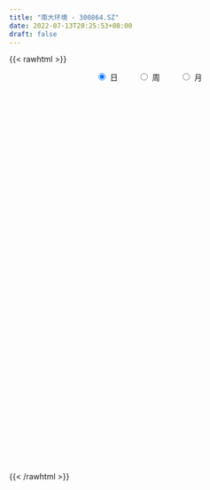 ```yaml
---
title: "南大环境 - 300864.SZ"
date: 2022-07-13T20:25:53+08:00
draft: false
---
```

{{< rawhtml >}}
    <div style="text-align: center">
        <label style="padding: 1rem;"><input style="margin-right: .5rem" type="radio" name="period" value="D" checked onclick="period_change(this)">日</label>
        <label style="padding: 1rem;"><input style="margin-right: .5rem" type="radio" name="period" value="W" onclick="period_change(this)">周</label>
        <label style="padding: 1rem;"><input style="margin-right: .5rem" type="radio" name="period" value="M" onclick="period_change(this)">月</label>
    </div>
    <div id="chart" style="height: 700px;"></div> 
    <script type="text/javascript">
        const D_v = [70012.76,60885.13,65699.13,48464.71,34937.83,21891.7,19792.1,17440.57,17600.78,10047.95,11564.39,8014.12,18496.47,11939.05,15550.76,12330.29,15883.99,23202.94,29921.42,14013.93,10442.41,8520.45,21342.09,23412.08,12876.76,12853.93,9578.91,9255.4,11813.41,13453.01,10385.53,18980.55,13455.74,16415.71,12016.15,18907.48,19314.68,17545.96,12168.41,7793.29,11437.35,14364.79,13329.78,16607.53,6299.27,5384.3,6242.62,6480.51,6801.28,9604.91,10814.79,6770.13,6055.23,9345.0,12316.46,8484.56,5675.59,4796.97,5374.41,3915.75,4428.5,6725.09,3317.86,5276.35,4056.3,3093.0,3064.35,4020.65,3030.74,4710.31,4392.22,3213.7,3468.07,4969.37,3736.85,2855.0,4871.0,4412.76,3142.87,2951.46,4825.74,6056.0,4038.0,7672.92,4467.87,2750.83,3005.0,4081.83,5691.87,4667.0,5730.38,7061.0,3765.19,4432.74,3864.76,5169.57,4417.37,10920.28,7062.36,5714.69,3937.57,4644.36,4229.97,4270.52,3430.0,3514.23,2981.11,5304.0,4183.29,3421.54,4273.03,3752.53,2740.0,2720.97,2578.53,2369.06,3197.56,3294.85,4394.72,3255.7,3142.87,7183.85,7922.49,8591.23,31649.77,41327.9,30109.42,22654.13,22580.85,17314.13,14742.49,20943.67,25786.62,19648.95,27047.03,18686.19,17717.71,15665.09,30807.44,35871.45,24077.3,18764.49,13164.92,17924.72,16556.16,12301.78,10251.29,7920.66,9511.05,11959.36,11318.14,5719.09,8764.08,6903.81,7083.69,7569.76,3994.03,6813.95,9897.5,9299.81,6847.46,16070.77,9533.87,13031.37,9500.35,12755.26,6746.12,5492.85,5014.52,3442.32,4917.27,4622.93,3954.38,10388.53,5753.0,4528.83,6312.58,9642.18,6111.56,15807.41,10340.26,9381.32,14835.51,20094.21,12738.98,11696.93,32669.42,33975.46,20803.35,17591.56,17054.15,11962.23,11332.4,31919.15,22022.44,16862.13,13404.35,13965.88,10730.49,24132.39,42356.27,42930.22,26315.46,15305.52,20638.97,16811.16,27419.5,22498.59,15194.85,14713.72,12368.76,15444.07,17725.89,13035.32,31484.8,23846.65,13850.79,14241.18,10957.21,8483.41,10026.79,17994.94,22847.73,15205.74,8886.2,9386.04,8522.08,10451.17,9918.84,8118.87,7179.65,8533.2,9397.6,9580.1,34907.5,27290.72,18727.03,14601.24,19700.31,20097.25,12606.98,11749.11,7161.2,7304.68,11829.74,7040.87,9855.6,7633.93,6273.06,70958.21,77154.93,43648.46,35814.66,20628.42,15878.36,24467.52,29269.21,21542.92,31278.8,24486.21,12433.18,16390.8,10143.69,29078.9,40114.44,21603.26,30930.63,22054.24,17316.42,14161.75,13332.97,17242.02,10001.21,7580.03,7156.04,13942.61,6398.9,6784.0,4870.4,9007.79,14559.77,6851.19,6859.75,10883.24,5547.82,4930.37,4717.04,5267.74,3642.23,11282.53,6923.71,13755.41,8502.68,7414.9,9264.81,7204.23,10011.21,13569.36,16930.27,10102.36,6121.7,6314.31,7682.0,9632.75,8517.4,12565.7,12688.13,9975.2,16682.84,12630.43,12208.08,11947.49,7567.85,5085.61,5793.76,4989.94,6210.0,6502.66,6691.94,11569.2,8192.86,7448.99,3955.71,6188.98,7337.09,6585.19,3787.49,2929.81,2747.21,3518.79,4570.2,5181.41,6184.74,7374.92,4949.79,4152.9,3902.5,4817.75,3682.5,4018.11,3358.6,5658.5,6032.14,7007.23,5197.1,3698.39,5578.9,3318.46,5706.26,4275.79,3802.6,3125.8,3962.9,4169.69,4302.41,2490.1,2631.9,4207.91,18419.53,9769.62,6356.89,6917.86,5029.53,7848.08,4180.98,3758.54,2654.3,2340.82,2662.67,11600.97,6457.1,6717.1,10282.79,4828.06,4667.84,3587.2,6806.0,4889.27,5912.85,4115.3,4046.3,3134.2,2523.85,3077.5,2867.1,2795.8,2982.8,2783.85,2885.75,2610.66,2554.08,4157.9,4081.71,3695.26,3301.26,2500.8,2539.89,2925.2,3017.87,2200.16,6504.36,5737.71,4558.92,5569.72,5024.79,4317.1,19723.11,16529.54,9764.08,19166.08,13364.36,8889.72,14127.31,17368.78,10380.01,6507.9,7887.4,6433.36,4532.8,5640.1,3937.2,7183.0,3437.0,3857.9,4002.0,3509.3,4982.07,9587.16,6997.97,8466.96,10473.32,6687.5,7027.63,6839.8,10342.5,13841.02,12091.3,10847.8,8363.31,13706.25,11654.19,7616.21,5885.91,6754.85,8592.19,11678.63,11750.69,6751.28,52839.45,46317.92,27998.61,16066.1,13490.05,21280.42,21107.73,20352.51,14015.9]
const D_histogram = [0.0,0.5418119658,1.1638400078,-0.4384762557,-2.4641838211,-3.358807968,-4.1281145004,-4.398994802,-4.7486979977,-4.6470380581,-4.4607884395,-4.0851844986,-4.2368996858,-4.3868972919,-3.6659907907,-2.8115600257,-1.9277758135,-0.6718595512,0.1148193304,0.6169427402,0.9704199143,1.1238330206,2.0761750087,2.3865236105,2.4042392261,1.9494174751,1.7175101561,1.3597859184,1.6504222936,2.0195637621,2.1491133971,2.3924943502,2.3552447761,2.3652387358,2.0447412356,2.1897515413,2.2820887029,1.9312327977,1.55207002,1.2200053252,1.204588962,1.3199720941,0.9498761997,0.1918956261,-0.3302026207,-0.5352955066,-0.7684022816,-0.7032388832,-0.6348190097,-0.3163326005,0.0159189198,-0.0027179891,-0.1579770088,0.0646508181,0.4229681994,0.3839074827,0.2769163091,0.2695331243,0.1699162688,0.1219849107,0.0206152577,-0.2098134137,-0.2986160047,-0.4803000823,-0.4868579491,-0.367518615,-0.2697759894,-0.1702952423,-0.138369546,-0.2662924206,-0.3537135024,-0.4684339771,-0.5319187324,-0.7048920555,-0.7111783759,-0.6269924698,-0.7564804577,-0.7005909338,-0.7136382814,-0.6444153439,-0.7300035376,-0.893710316,-1.0708726947,-0.7935500196,-0.6755013769,-0.5630139338,-0.3986370938,-0.1130806439,0.2630733561,0.4293577512,0.4110084366,0.0650847757,-0.061652072,-0.3167240237,-0.3337305046,-0.1188215802,0.097711624,0.5251364559,0.7248217777,0.8819636252,0.9154002154,0.8412963213,0.7030316523,0.5097763113,0.4684358689,0.551491988,0.4822683846,0.3271483727,0.4210519495,0.3569171279,0.1318196265,0.0592023209,-0.0666957834,-0.2364682295,-0.2347630903,-0.1634240348,0.0362613518,0.3058412473,0.5188850998,0.6228775437,0.7033398653,0.5660363594,0.6931803558,0.9605991576,2.2104096173,3.3716996342,3.6961019206,3.1444210607,2.9415980322,2.3027618646,1.9249555699,1.8589163505,1.610987516,1.5647036537,2.02784929,1.8145571216,1.2187937657,0.6855356789,1.1655387873,1.1168609118,0.9046627165,0.2818612342,-0.0704293217,-0.6953042267,-1.4241409982,-1.8116492833,-2.1911583123,-2.4163205346,-2.3481028743,-2.0291306514,-2.0277646409,-1.9350148402,-2.0292227335,-2.0415100835,-1.9052566503,-1.930780669,-1.8030761204,-1.5423488312,-1.205845189,-0.8463107582,-0.6188094084,-0.0359412641,0.1961025895,0.7163976312,0.8204781844,0.3704543154,-0.0984382064,-0.3092929239,-0.6242630883,-0.7325624176,-0.639521743,-0.6157959693,-0.6174867073,-0.2309225554,-0.0113098753,0.2076841462,0.408593432,0.7794336368,0.8692533159,1.2848718543,1.4613350378,1.5148860598,-1.7331866309,-3.8061656748,-4.82935455,-5.2294665133,-4.9068475537,-4.3737269068,-3.8421563088,-3.2196232742,-2.7025807613,-2.1322032981,-1.5930038793,-0.886744734,-0.2945728612,0.0285178033,0.2757180168,0.4630408583,0.7002377888,1.0580492086,1.4670999966,1.8949668713,2.0009158405,2.0002775362,2.0233951369,1.9324107977,1.9483260495,1.7215587047,1.4476491971,1.2701229938,1.1549520916,1.0280243493,1.0167391889,0.9619771725,1.1346371819,1.0986937491,0.9875413329,0.809851011,0.7274748824,0.6175171679,0.5692952351,0.4059215054,0.0618638559,-0.2397017501,-0.4408433728,-0.4398569131,-0.3903635795,-0.4021547878,-0.2497976118,-0.1283318587,-0.0157105997,0.0146615102,0.0665225407,0.1972670514,0.6617974681,0.8935874337,0.9021332268,0.8971614498,0.971915844,0.9788262044,0.9023294451,0.7078614906,0.5124882888,0.4545330981,0.4636511594,0.4207390846,0.2705630808,0.1280586543,0.0364698448,0.5648055194,0.8177285606,0.9071565986,0.799285201,0.713896794,0.6090733078,0.5753090127,0.5884565064,0.4860254087,0.4992086181,0.2894664988,0.1181748338,-0.1421985215,-0.2383021996,-0.0612142012,0.1650040564,0.1672742737,0.3190483078,0.2833435922,0.1013624292,-0.0302525088,-0.0454728986,-0.2618920517,-0.3684767372,-0.3991539512,-0.4141974684,-0.5759772476,-0.5895531747,-0.6179487969,-0.6055110698,-0.6343984381,-0.7602558197,-0.7732739489,-0.7016345619,-0.6135513101,-0.5994288575,-0.4906388434,-0.3755991473,-0.3358452661,-0.27248362,-0.1204443646,0.00289947,0.1483719692,0.2442288405,0.2625626703,0.3111572927,0.3218553553,0.3783438116,0.4514129631,0.4604540523,0.3863586943,0.3327198869,0.2780019321,0.2535603203,0.2711348705,0.2796817171,0.2853137427,0.3188057659,0.2964399588,0.343583144,0.2797909364,0.2927627102,0.1348831595,-0.013623782,-0.0897278724,-0.1015791855,-0.108681386,-0.1172923319,-0.071885183,-0.0446147935,0.0222904382,0.0651693926,-0.0083245569,-0.0270808726,-0.0768541105,-0.1688108583,-0.2781730744,-0.2989039508,-0.2763542973,-0.2482892978,-0.2144818154,-0.1604895066,-0.0848231382,-0.0937952586,-0.033879471,-0.0436161255,0.0025176191,0.0206189215,0.0705700919,0.063676286,0.022645757,0.0337940488,-0.0008719708,-0.0515852727,-0.1548911934,-0.2464638783,-0.2870296674,-0.4447306381,-0.4802215162,-0.5842154437,-0.5916219358,-0.4901657136,-0.359777482,-0.2345011577,-0.1318633035,-0.0657254759,0.0010210085,0.0512459896,0.1368673606,0.3234752805,0.3924668893,0.4285382486,0.4251537718,0.4179455554,0.2788542963,0.2347884684,0.2188724278,0.2056193797,0.1961760722,0.1795958956,0.2489851985,0.2353127755,0.2023062858,0.0212427584,-0.0791654232,-0.1363399325,-0.2422423882,-0.4510786021,-0.5018577721,-0.470185738,-0.3733836525,-0.2648717098,-0.1904810031,-0.1300933621,-0.1400639331,-0.1352176863,-0.1050759891,-0.1312577885,-0.1100219753,-0.0784352975,-0.0577923704,-0.0187939478,-0.068571385,-0.1093229739,-0.2071259182,-0.2093676752,-0.2513125557,-0.2432570126,-0.2732912792,-0.2362956158,-0.178471175,-0.05724748,-0.1086416825,-0.1567976252,-0.3206574864,-0.447523942,-0.4139832433,-0.1460618845,0.104443069,0.2853512852,0.5733242467,0.6994877555,0.7766510409,0.8109049976,0.9499138,0.9555903319,0.9198935876,0.8127289927,0.7449453615,0.6654098058,0.595839216,0.5316125576,0.3535515557,0.2498778061,0.1555741144,0.0991739593,0.0564980256,0.0289997771,0.1062019807,0.1509273105,0.2223859734,0.2827351919,0.2557320131,0.2584118697,0.2668416662,0.2337911358,-0.8961955061,-1.5758380849,-1.8886835476,-1.9809174179,-1.8776630049,-1.748740012,-1.596928425,-1.3872259541,-1.131839011,-0.896278463,-0.6534560865,-0.4887977118,-0.3181073037,-0.0280527085,0.1959550455,0.3095787205,0.3652228058,0.4056659248,0.4743799877,0.5446432383,0.5018246169,0.5175028362]
const D_fast = [0.0,0.6772649573,1.5902530012,-0.1216823262,-2.7634358468,-4.4977619858,-6.2990971433,-7.6697261454,-9.2066038405,-10.2667034155,-11.1956509068,-11.8413430905,-13.0522831992,-14.2990051282,-14.4945963247,-14.3430555662,-13.9412153073,-12.8532639328,-12.0378802186,-11.3815211238,-10.7854389711,-10.3510676097,-8.8796818694,-7.972702365,-7.3539269429,-7.321394325,-7.1239241051,-7.1417018632,-6.4384599145,-5.5644275056,-4.8975995213,-4.0560949807,-3.5045333607,-2.9032297171,-2.7125419083,-2.0200937173,-1.35723438,-1.2252820858,-1.2164273585,-1.243490722,-0.9577598447,-0.512383689,-0.6450105336,-1.3550172006,-1.9596661026,-2.2985828652,-2.7237902106,-2.8344365329,-2.9247214119,-2.6853181528,-2.3490869025,-2.3684033087,-2.5631565806,-2.3243660492,-1.860306618,-1.803390464,-1.8411525603,-1.7811524642,-1.8382902525,-1.8557253829,-1.9519412214,-2.2348232462,-2.3982798384,-2.7000389366,-2.8283112907,-2.8008516104,-2.7705529821,-2.7136460456,-2.7163127358,-2.9108087155,-3.086658173,-3.3184871419,-3.5149515803,-3.8641479172,-4.0482288317,-4.120791043,-4.4393991453,-4.5586573549,-4.7501142729,-4.8419951713,-5.1100842494,-5.4972186068,-5.9420991591,-5.8631639889,-5.9139906905,-5.9422567308,-5.8775391643,-5.6202528753,-5.1783305364,-4.9047067034,-4.8203039089,-5.1499563758,-5.2921062416,-5.6263591992,-5.7267983062,-5.5415947768,-5.3006336666,-4.7419247208,-4.3610339545,-3.9834012008,-3.7211145567,-3.5848943705,-3.5474011264,-3.6132123896,-3.5374438648,-3.3165147486,-3.2651712559,-3.3385041747,-3.1393376105,-3.1142431501,-3.3063857449,-3.3642024703,-3.5067745204,-3.7356640238,-3.7926496573,-3.7621666105,-3.553415886,-3.2073756786,-2.8646105511,-2.6048987213,-2.3486014333,-2.3443958495,-2.0439567641,-1.5363881729,0.2660246911,2.2702396166,3.5186673832,3.7530917884,4.2856682679,4.2225225665,4.3259551643,4.7246450325,4.879463077,5.2243551281,6.1944630869,6.434810199,6.1437452845,5.7818711175,6.5532589226,6.7837962751,6.7977637589,6.2454275852,5.8755296988,5.0768287372,3.991956716,3.1515361102,2.2242375031,1.3949951472,0.8761870889,0.687876649,0.1823014992,-0.2087024101,-0.8102159868,-1.3328808576,-1.6729415871,-2.181160773,-2.5042252546,-2.6290851731,-2.5940428281,-2.4460860869,-2.3732870892,-1.7994042609,-1.51833476,-0.8189403104,-0.5097402111,-0.8671505012,-1.3606525747,-1.6488305231,-2.1198664597,-2.4113063933,-2.4781461545,-2.6083693731,-2.7644317879,-2.4355982749,-2.2188130636,-1.9478980055,-1.6448403617,-1.0791417477,-0.7720087397,-0.0351722377,0.5066247052,0.9388972422,-2.7424721062,-5.7669925688,-7.9975200815,-9.7049986731,-10.6090916019,-11.1694026817,-11.5983711609,-11.7807439448,-11.9393466223,-11.9020199836,-11.7610715347,-11.2764985729,-10.7579699154,-10.4277498,-10.1116200823,-9.8085370262,-9.3962806486,-8.7739569266,-7.9981311395,-7.0965225469,-6.4903446177,-5.9909135379,-5.461947153,-5.0698287927,-4.5668320285,-4.3632096972,-4.2752069055,-4.1352023604,-3.9616352397,-3.8315568946,-3.5886572579,-3.4029249811,-2.9466056762,-2.7078756718,-2.5721427547,-2.5473703238,-2.4478777319,-2.4034561544,-2.3093542785,-2.3712476318,-2.6998393173,-3.0613303608,-3.3726828267,-3.4816605954,-3.5297581566,-3.6420880618,-3.5521802888,-3.4627975004,-3.3541038913,-3.3200664038,-3.2515747382,-3.0715134646,-2.4415336809,-1.9863468568,-1.752267757,-1.5329491716,-1.2152158164,-0.9635989048,-0.8145133029,-0.8320158848,-0.8992670144,-0.8435889305,-0.7185580793,-0.656285383,-0.7388206166,-0.8493103795,-0.9317817278,-0.2622446734,0.195110508,0.5113276956,0.6032775982,0.6963633897,0.7438082305,0.8538711886,1.0141328088,1.0332080634,1.1711934273,1.0338179327,0.8920699761,0.5961469904,0.4404677624,0.6022522105,0.8697214822,0.9138102679,1.145346379,1.1804775615,1.0238370057,0.8846589406,0.8580703261,0.5761781601,0.3774742903,0.2470085885,0.1284157042,-0.1773583869,-0.3383226077,-0.5212054291,-0.6601454694,-0.8476324472,-1.1635537837,-1.3698904003,-1.4736596537,-1.5389642294,-1.6746989912,-1.6885686879,-1.6674287786,-1.711636214,-1.7163954729,-1.5944673086,-1.4703986065,-1.287833115,-1.1309190335,-1.0469445362,-0.9205605907,-0.8293986892,-0.67832428,-0.4924018878,-0.3682472855,-0.3457529699,-0.3162118056,-0.3014292774,-0.2624808091,-0.1771225412,-0.0986552654,-0.0216948041,0.0914986605,0.1432428432,0.2762818144,0.2824373409,0.3685997922,0.2444410314,0.0925281444,-0.0060079141,-0.0432540235,-0.0775265705,-0.1154605994,-0.0880247463,-0.0719080552,0.0005697861,0.0597410887,-0.015834,-0.0413605339,-0.1103472994,-0.2445067619,-0.4234122465,-0.5188691106,-0.5654080314,-0.5994153564,-0.6192283278,-0.6053583957,-0.5508978118,-0.5833187469,-0.5318728271,-0.552513513,-0.5057503636,-0.4824943307,-0.4149006374,-0.4058753718,-0.4412444615,-0.4216476576,-0.4565316698,-0.52014129,-0.662170009,-0.8153586634,-0.9276818695,-1.1965654996,-1.3521117568,-1.6021595452,-1.7574715213,-1.7785567274,-1.7381128664,-1.6714618314,-1.6017898032,-1.5520833445,-1.485081608,-1.4220451295,-1.3022069183,-1.0347301783,-0.8676218472,-0.7244159257,-0.6215119596,-0.5242337872,-0.5936114722,-0.5789801829,-0.5401781167,-0.5020263198,-0.4624256092,-0.4341068119,-0.3024712094,-0.2573154386,-0.2397453568,-0.4154981946,-0.535697732,-0.6269572244,-0.7934202772,-1.1150261416,-1.2912697546,-1.377144155,-1.3736879826,-1.3313939674,-1.3046235114,-1.276759211,-1.3217457653,-1.3507039401,-1.3468312401,-1.4058274867,-1.4120971672,-1.4001193139,-1.3939244793,-1.3596245437,-1.4265448272,-1.4946271596,-1.6442115834,-1.6987952592,-1.8035682786,-1.8563269887,-1.954684075,-1.9767623156,-1.9635556686,-1.8566438435,-1.9351984667,-2.0225538157,-2.2665780485,-2.5053254896,-2.5752806017,-2.343874714,-2.0672589933,-1.8150129558,-1.3837089326,-1.082673485,-0.8113474393,-0.5743672333,-0.1978799809,0.046694134,0.2409707866,0.33698844,0.4554411491,0.5422580449,0.621647259,0.6903237401,0.600650627,0.5594463291,0.5040361659,0.4724295006,0.4438780734,0.4236297691,0.5273824679,0.6098396254,0.7368947815,0.8679277981,0.9048576225,0.9721404465,1.0472806596,1.0726779131,-0.2813576052,-1.3549597053,-2.1399760549,-2.7274392797,-3.0936006179,-3.401862628,-3.6492831472,-3.7863871649,-3.8139599746,-3.8024690423,-3.7230106875,-3.6805517406,-3.5893881585,-3.3063467405,-3.033350225,-2.8423318699,-2.6953820832,-2.553522483,-2.3662134232,-2.1597893629,-2.0771518301,-1.9320979018]
const D_slow = [0.0,0.1354529915,0.4264129934,0.3167939295,-0.2992520258,-1.1389540178,-2.1709826429,-3.2707313434,-4.4579058428,-5.6196653574,-6.7348624672,-7.7561585919,-8.8153835133,-9.9121078363,-10.828605534,-11.5314955404,-12.0134394938,-12.1814043816,-12.152699549,-11.998463864,-11.7558588854,-11.4749006302,-10.9558568781,-10.3592259755,-9.7581661689,-9.2708118002,-8.8414342611,-8.5014877815,-8.0888822081,-7.5839912676,-7.0467129184,-6.4485893308,-5.8597781368,-5.2684684529,-4.7572831439,-4.2098452586,-3.6393230829,-3.1565148835,-2.7684973785,-2.4634960472,-2.1623488067,-1.8323557831,-1.5948867332,-1.5469128267,-1.6294634819,-1.7632873585,-1.9553879289,-2.1311976497,-2.2899024022,-2.3689855523,-2.3650058224,-2.3656853196,-2.4051795718,-2.3890168673,-2.2832748174,-2.1872979468,-2.1180688695,-2.0506855884,-2.0082065212,-1.9777102936,-1.9725564791,-2.0250098325,-2.0996638337,-2.2197388543,-2.3414533416,-2.4333329953,-2.5007769927,-2.5433508033,-2.5779431898,-2.6445162949,-2.7329446705,-2.8500531648,-2.9830328479,-3.1592558618,-3.3370504558,-3.4937985732,-3.6829186876,-3.8580664211,-4.0364759914,-4.1975798274,-4.3800807118,-4.6035082908,-4.8712264645,-5.0696139694,-5.2384893136,-5.379242797,-5.4789020705,-5.5071722315,-5.4414038924,-5.3340644546,-5.2313123455,-5.2150411516,-5.2304541696,-5.3096351755,-5.3930678016,-5.4227731967,-5.3983452907,-5.2670611767,-5.0858557323,-4.865364826,-4.6365147721,-4.4261906918,-4.2504327787,-4.1229887009,-4.0058797337,-3.8680067367,-3.7474396405,-3.6656525474,-3.56038956,-3.471160278,-3.4382053714,-3.4234047912,-3.440078737,-3.4991957944,-3.557886567,-3.5987425757,-3.5896772377,-3.5132169259,-3.3834956509,-3.227776265,-3.0519412987,-2.9104322088,-2.7371371199,-2.4969873305,-1.9443849262,-1.1014600176,-0.1774345375,0.6086707277,1.3440702358,1.9197607019,2.4009995944,2.865728682,3.268475561,3.6596514744,4.1666137969,4.6202530773,4.9249515188,5.0963354385,5.3877201353,5.6669353633,5.8931010424,5.963566351,5.9459590205,5.7721329639,5.4160977143,4.9631853935,4.4153958154,3.8113156818,3.2242899632,2.7170073003,2.2100661401,1.7263124301,1.2190067467,0.7086292258,0.2323150632,-0.250380104,-0.7011491341,-1.0867363419,-1.3881976392,-1.5997753287,-1.7544776808,-1.7634629968,-1.7144373495,-1.5353379417,-1.3302183955,-1.2376048167,-1.2622143683,-1.3395375993,-1.4956033713,-1.6787439757,-1.8386244115,-1.9925734038,-2.1469450806,-2.2046757195,-2.2075031883,-2.1555821517,-2.0534337937,-1.8585753845,-1.6412620556,-1.320044092,-0.9547103326,-0.5759888176,-1.0092854753,-1.960826894,-3.1681655315,-4.4755321598,-5.7022440482,-6.7956757749,-7.7562148521,-8.5611206707,-9.236765861,-9.7698166855,-10.1680676554,-10.3897538389,-10.4633970542,-10.4562676033,-10.3873380991,-10.2715778845,-10.0965184374,-9.8320061352,-9.4652311361,-8.9914894182,-8.4912604581,-7.9911910741,-7.4853422898,-7.0022395904,-6.515158078,-6.0847684019,-5.7228561026,-5.4053253542,-5.1165873313,-4.8595812439,-4.6053964467,-4.3649021536,-4.0812428581,-3.8065694209,-3.5596840876,-3.3572213349,-3.1753526143,-3.0209733223,-2.8786495135,-2.7771691372,-2.7617031732,-2.8216286107,-2.9318394539,-3.0418036822,-3.1393945771,-3.239933274,-3.302382677,-3.3344656417,-3.3383932916,-3.334727914,-3.3180972789,-3.268780516,-3.103331149,-2.8799342906,-2.6544009839,-2.4301106214,-2.1871316604,-1.9424251093,-1.716842748,-1.5398773754,-1.4117553032,-1.2981220286,-1.1822092388,-1.0770244676,-1.0093836974,-0.9773690338,-0.9682515726,-0.8270501928,-0.6226180526,-0.395828903,-0.1960076027,-0.0175334042,0.1347349227,0.2785621759,0.4256763025,0.5471826546,0.6719848092,0.7443514339,0.7738951423,0.7383455119,0.678769962,0.6634664117,0.7047174258,0.7465359942,0.8262980712,0.8971339692,0.9224745765,0.9149114494,0.9035432247,0.8380702118,0.7459510275,0.6461625397,0.5426131726,0.3986188607,0.251230567,0.0967433678,-0.0546343996,-0.2132340092,-0.4032979641,-0.5966164513,-0.7720250918,-0.9254129193,-1.0752701337,-1.1979298445,-1.2918296313,-1.3757909479,-1.4439118529,-1.474022944,-1.4732980765,-1.4362050842,-1.3751478741,-1.3095072065,-1.2317178833,-1.1512540445,-1.0566680916,-0.9438148508,-0.8287013378,-0.7321116642,-0.6489316925,-0.5794312095,-0.5160411294,-0.4482574117,-0.3783369825,-0.3070085468,-0.2273071053,-0.1531971156,-0.0673013296,0.0026464045,0.075837082,0.1095578719,0.1061519264,0.0837199583,0.0583251619,0.0311548155,0.0018317325,-0.0161395633,-0.0272932617,-0.0217206521,-0.0054283039,-0.0075094432,-0.0142796613,-0.0334931889,-0.0756959035,-0.1452391721,-0.2199651598,-0.2890537341,-0.3511260586,-0.4047465124,-0.4448688891,-0.4660746736,-0.4895234883,-0.497993356,-0.5088973874,-0.5082679827,-0.5031132523,-0.4854707293,-0.4695516578,-0.4638902185,-0.4554417064,-0.455659699,-0.4685560172,-0.5072788156,-0.5688947852,-0.640652202,-0.7518348615,-0.8718902406,-1.0179441015,-1.1658495855,-1.2883910139,-1.3783353844,-1.4369606738,-1.4699264997,-1.4863578686,-1.4861026165,-1.4732911191,-1.4390742789,-1.3582054588,-1.2600887365,-1.1529541743,-1.0466657314,-0.9421793425,-0.8724657685,-0.8137686514,-0.7590505444,-0.7076456995,-0.6586016814,-0.6137027075,-0.5514564079,-0.492628214,-0.4420516426,-0.436740953,-0.4565323088,-0.4906172919,-0.551177889,-0.6639475395,-0.7894119825,-0.906958417,-1.0003043301,-1.0665222576,-1.1141425083,-1.1466658489,-1.1816818321,-1.2154862537,-1.241755251,-1.2745696981,-1.302075192,-1.3216840163,-1.3361321089,-1.3408305959,-1.3579734421,-1.3853041856,-1.4370856652,-1.489427584,-1.5522557229,-1.6130699761,-1.6813927959,-1.7404666998,-1.7850844936,-1.7993963636,-1.8265567842,-1.8657561905,-1.9459205621,-2.0578015476,-2.1612973584,-2.1978128295,-2.1717020623,-2.100364241,-1.9570331793,-1.7821612404,-1.5879984802,-1.3852722308,-1.1477937808,-0.9088961979,-0.678922801,-0.4757405528,-0.2895042124,-0.1231517609,0.0258080431,0.1587111825,0.2470990714,0.3095685229,0.3484620515,0.3732555413,0.3873800477,0.394629992,0.4211804872,0.4589123148,0.5145088082,0.5851926061,0.6491256094,0.7137285768,0.7804389934,0.8388867773,0.6148379008,0.2208783796,-0.2512925073,-0.7465218618,-1.215937613,-1.653122616,-2.0523547222,-2.3991612108,-2.6821209635,-2.9061905793,-3.0695546009,-3.1917540289,-3.2712808548,-3.2782940319,-3.2293052706,-3.1519105904,-3.060604889,-2.9591884078,-2.8405934109,-2.7044326013,-2.578976447,-2.449600738]
const D_data = [['2020-08-24', 133.0, 166.02, 132.0, 206.0],['2020-08-25', 152.0, 174.51, 149.36, 188.78],['2020-08-26', 168.0, 179.4, 165.0, 209.77],['2020-08-27', 178.0, 149.2, 148.0, 178.0],['2020-08-28', 145.25, 132.88, 132.88, 145.94],['2020-08-31', 133.77, 136.69, 130.25, 141.48],['2020-09-01', 136.0, 130.5, 128.88, 136.0],['2020-09-02', 131.0, 130.11, 126.8, 133.86],['2020-09-03', 129.0, 123.21, 123.18, 129.35],['2020-09-04', 119.0, 123.7, 119.0, 125.89],['2020-09-07', 122.02, 121.0, 119.82, 125.1],['2020-09-08', 121.0, 120.43, 120.1, 123.12],['2020-09-09', 119.18, 109.9, 109.9, 119.2],['2020-09-10', 111.88, 104.3, 104.3, 112.66],['2020-09-11', 104.0, 112.05, 102.55, 114.44],['2020-09-14', 111.11, 113.8, 110.5, 114.77],['2020-09-15', 113.99, 115.3, 111.09, 120.46],['2020-09-16', 114.0, 123.0, 112.31, 124.02],['2020-09-17', 120.52, 120.7, 118.61, 129.88],['2020-09-18', 119.2, 119.2, 117.01, 122.84],['2020-09-21', 118.7, 118.6, 116.1, 120.75],['2020-09-22', 116.8, 116.65, 115.75, 117.88],['2020-09-23', 117.23, 129.35, 117.23, 129.37],['2020-09-24', 126.6, 125.0, 123.5, 133.89],['2020-09-25', 125.01, 122.71, 122.48, 127.77],['2020-09-28', 122.84, 115.99, 115.99, 125.66],['2020-09-29', 117.08, 117.1, 115.5, 118.69],['2020-09-30', 116.97, 113.92, 113.52, 119.1],['2020-10-09', 116.0, 121.89, 115.83, 123.3],['2020-10-12', 123.0, 125.02, 120.2, 125.02],['2020-10-13', 124.61, 124.0, 122.27, 125.37],['2020-10-14', 123.98, 127.3, 123.11, 128.84],['2020-10-15', 127.03, 125.37, 123.06, 127.99],['2020-10-16', 124.4, 126.99, 123.74, 132.49],['2020-10-19', 126.0, 123.06, 122.81, 127.88],['2020-10-20', 122.17, 129.48, 122.15, 132.0],['2020-10-21', 128.87, 130.7, 127.1, 132.19],['2020-10-22', 128.01, 125.65, 125.3, 132.18],['2020-10-23', 125.3, 124.29, 124.1, 128.67],['2020-10-26', 124.89, 123.69, 121.08, 124.96],['2020-10-27', 123.0, 127.36, 122.08, 127.97],['2020-10-28', 126.57, 130.0, 126.57, 131.04],['2020-10-29', 126.0, 123.89, 123.7, 126.8],['2020-10-30', 123.84, 116.2, 114.01, 123.89],['2020-11-02', 115.0, 115.4, 114.2, 116.38],['2020-11-03', 116.39, 116.81, 115.41, 117.66],['2020-11-04', 117.03, 114.48, 113.87, 117.71],['2020-11-05', 115.39, 116.88, 115.39, 117.95],['2020-11-06', 116.75, 116.43, 114.68, 117.67],['2020-11-09', 116.17, 119.9, 116.17, 119.9],['2020-11-10', 119.3, 121.38, 117.48, 122.0],['2020-11-11', 121.3, 117.5, 117.2, 121.3],['2020-11-12', 117.5, 114.91, 114.52, 117.8],['2020-11-13', 114.8, 119.45, 114.29, 120.65],['2020-11-16', 119.9, 122.59, 119.1, 124.29],['2020-11-17', 121.99, 118.48, 118.0, 124.51],['2020-11-18', 117.23, 117.19, 116.88, 119.3],['2020-11-19', 117.3, 118.05, 116.23, 119.0],['2020-11-20', 118.01, 116.49, 116.0, 118.17],['2020-11-23', 116.75, 116.57, 115.9, 117.29],['2020-11-24', 117.6, 115.27, 115.1, 117.6],['2020-11-25', 115.66, 112.39, 112.38, 115.96],['2020-11-26', 114.0, 112.8, 112.11, 114.21],['2020-11-27', 112.37, 110.28, 108.71, 113.38],['2020-11-30', 110.32, 111.25, 109.39, 112.57],['2020-12-01', 111.77, 112.45, 110.71, 113.37],['2020-12-02', 112.61, 112.16, 111.5, 113.5],['2020-12-03', 111.81, 112.18, 111.68, 113.73],['2020-12-04', 111.82, 111.2, 110.82, 112.26],['2020-12-07', 110.21, 108.4, 108.2, 110.88],['2020-12-08', 108.2, 107.69, 106.6, 109.16],['2020-12-09', 107.69, 106.07, 106.03, 108.26],['2020-12-10', 105.99, 105.41, 104.9, 106.45],['2020-12-11', 105.66, 102.46, 101.88, 106.2],['2020-12-14', 102.44, 103.03, 101.27, 103.69],['2020-12-15', 103.02, 103.35, 102.5, 104.2],['2020-12-16', 103.36, 99.48, 99.48, 103.77],['2020-12-17', 99.28, 100.48, 96.96, 100.59],['2020-12-18', 100.48, 98.6, 98.2, 100.86],['2020-12-21', 98.78, 98.65, 97.4, 99.39],['2020-12-22', 98.65, 95.5, 95.21, 98.65],['2020-12-23', 95.02, 92.55, 91.55, 95.69],['2020-12-24', 92.15, 89.99, 89.91, 93.19],['2020-12-25', 89.86, 94.5, 89.62, 97.95],['2020-12-28', 94.1, 92.25, 92.0, 96.5],['2020-12-29', 92.1, 91.55, 91.12, 93.77],['2020-12-30', 91.73, 91.79, 90.56, 92.4],['2020-12-31', 91.78, 93.54, 91.78, 94.4],['2021-01-04', 93.89, 95.75, 92.61, 96.3],['2021-01-05', 95.74, 94.1, 93.66, 95.75],['2021-01-06', 94.1, 91.77, 90.58, 94.96],['2021-01-07', 91.7, 86.12, 85.66, 91.7],['2021-01-08', 86.0, 86.84, 84.48, 88.3],['2021-01-11', 87.0, 83.29, 83.0, 87.0],['2021-01-12', 83.3, 84.51, 83.3, 86.93],['2021-01-13', 84.1, 87.0, 84.1, 88.85],['2021-01-14', 86.89, 87.41, 84.4, 88.79],['2021-01-15', 87.2, 91.29, 86.84, 93.99],['2021-01-18', 91.2, 89.9, 88.69, 92.65],['2021-01-19', 89.18, 90.27, 89.18, 92.24],['2021-01-20', 90.1, 89.28, 88.51, 90.77],['2021-01-21', 88.99, 87.88, 87.0, 89.0],['2021-01-22', 87.9, 86.5, 85.89, 88.5],['2021-01-25', 86.05, 84.8, 84.7, 86.6],['2021-01-26', 84.8, 85.88, 84.8, 87.86],['2021-01-27', 85.9, 87.4, 85.0, 88.2],['2021-01-28', 86.8, 85.4, 85.4, 88.77],['2021-01-29', 85.4, 83.51, 81.61, 86.47],['2021-02-01', 83.13, 86.25, 82.69, 86.67],['2021-02-02', 85.7, 84.16, 83.8, 87.2],['2021-02-03', 84.16, 81.06, 81.06, 84.58],['2021-02-04', 81.0, 81.75, 79.08, 82.23],['2021-02-05', 81.6, 80.05, 80.01, 82.88],['2021-02-08', 79.12, 78.08, 78.0, 80.45],['2021-02-09', 78.21, 79.08, 77.55, 79.59],['2021-02-10', 79.0, 79.48, 78.5, 79.79],['2021-02-18', 80.3, 81.26, 79.33, 81.88],['2021-02-19', 81.26, 83.04, 81.11, 83.04],['2021-02-22', 83.1, 83.48, 83.1, 85.41],['2021-02-23', 83.71, 82.96, 82.5, 84.83],['2021-02-24', 83.0, 83.25, 82.26, 84.45],['2021-02-25', 82.6, 80.45, 80.1, 82.82],['2021-02-26', 80.6, 83.84, 79.0, 84.8],['2021-03-01', 83.21, 86.96, 83.21, 88.4],['2021-03-02', 88.49, 104.35, 87.23, 104.35],['2021-03-03', 100.0, 111.81, 98.66, 121.75],['2021-03-04', 108.51, 108.1, 103.83, 115.88],['2021-03-05', 107.0, 99.28, 99.28, 107.8],['2021-03-08', 100.31, 104.19, 100.31, 108.69],['2021-03-09', 102.0, 98.78, 96.01, 103.31],['2021-03-10', 99.18, 101.3, 97.1, 103.5],['2021-03-11', 100.29, 105.9, 97.5, 110.5],['2021-03-12', 106.8, 104.6, 102.8, 114.94],['2021-03-15', 103.12, 108.1, 103.12, 111.88],['2021-03-16', 108.0, 117.62, 105.06, 118.99],['2021-03-17', 114.83, 111.99, 110.0, 114.97],['2021-03-18', 111.9, 106.9, 106.58, 115.88],['2021-03-19', 105.59, 106.1, 105.28, 110.97],['2021-03-22', 105.83, 120.15, 105.83, 125.0],['2021-03-23', 117.9, 116.4, 115.3, 129.8],['2021-03-24', 115.59, 115.28, 113.35, 123.0],['2021-03-25', 115.9, 109.19, 105.88, 116.5],['2021-03-26', 109.26, 110.87, 107.48, 111.9],['2021-03-29', 110.42, 105.33, 103.99, 113.12],['2021-03-30', 104.33, 100.3, 98.51, 104.33],['2021-03-31', 99.98, 100.99, 98.53, 103.48],['2021-04-01', 100.01, 98.07, 96.14, 100.01],['2021-04-02', 97.93, 97.1, 96.24, 98.77],['2021-04-06', 97.7, 98.94, 97.1, 100.5],['2021-04-07', 98.43, 101.8, 98.02, 102.7],['2021-04-08', 100.8, 97.41, 97.08, 101.0],['2021-04-09', 96.61, 97.5, 96.61, 98.98],['2021-04-12', 97.55, 93.77, 93.31, 99.38],['2021-04-13', 92.6, 93.01, 92.03, 95.08],['2021-04-14', 93.02, 93.69, 90.88, 93.98],['2021-04-15', 93.02, 90.42, 89.58, 93.5],['2021-04-16', 90.51, 91.05, 90.1, 91.5],['2021-04-19', 90.93, 92.3, 90.61, 93.4],['2021-04-20', 92.14, 93.59, 92.0, 95.64],['2021-04-21', 94.07, 94.73, 93.3, 96.98],['2021-04-22', 93.9, 93.84, 92.31, 94.96],['2021-04-23', 95.27, 99.98, 95.27, 102.0],['2021-04-26', 99.0, 97.61, 95.2, 99.48],['2021-04-27', 97.16, 103.4, 96.58, 104.98],['2021-04-28', 100.0, 100.29, 97.3, 103.4],['2021-04-29', 99.0, 92.7, 92.53, 99.0],['2021-04-30', 91.0, 89.9, 89.58, 92.5],['2021-05-06', 90.06, 90.94, 88.04, 91.51],['2021-05-07', 90.5, 87.63, 87.58, 90.5],['2021-05-10', 87.66, 88.3, 86.54, 89.49],['2021-05-11', 88.35, 89.98, 87.33, 90.4],['2021-05-12', 89.04, 88.65, 87.2, 89.6],['2021-05-13', 87.95, 87.6, 87.22, 89.0],['2021-05-14', 87.92, 92.86, 87.92, 94.93],['2021-05-17', 92.0, 92.0, 90.0, 92.65],['2021-05-18', 92.0, 92.95, 90.8, 93.0],['2021-05-19', 92.86, 93.81, 92.31, 94.89],['2021-05-20', 95.0, 97.69, 94.05, 98.78],['2021-05-21', 98.0, 95.83, 95.58, 98.98],['2021-05-24', 95.83, 101.94, 95.8, 105.88],['2021-05-25', 101.2, 101.49, 99.2, 102.0],['2021-05-26', 101.59, 101.66, 99.56, 103.86],['2021-05-27', 52.2, 51.4, 50.75, 52.59],['2021-05-28', 51.51, 49.25, 49.0, 51.9],['2021-05-31', 48.99, 50.17, 48.58, 50.48],['2021-06-01', 50.17, 49.53, 48.99, 50.5],['2021-06-02', 49.63, 53.58, 49.04, 53.88],['2021-06-03', 53.42, 53.92, 52.33, 56.7],['2021-06-04', 53.31, 52.45, 52.31, 54.77],['2021-06-07', 52.7, 52.72, 52.32, 54.64],['2021-06-08', 52.65, 50.84, 50.0, 52.82],['2021-06-09', 50.35, 51.16, 50.35, 51.88],['2021-06-10', 51.19, 50.86, 50.17, 51.19],['2021-06-11', 51.2, 53.87, 50.68, 54.95],['2021-06-15', 53.87, 54.0, 52.74, 55.25],['2021-06-16', 53.56, 51.51, 51.45, 53.75],['2021-06-17', 51.01, 50.74, 50.63, 52.58],['2021-06-18', 50.73, 49.99, 49.39, 50.73],['2021-06-21', 49.75, 50.78, 49.62, 51.2],['2021-06-22', 51.01, 53.19, 50.0, 54.79],['2021-06-23', 53.35, 55.55, 53.35, 59.43],['2021-06-24', 55.68, 58.09, 53.8, 59.58],['2021-06-25', 57.02, 55.82, 54.88, 57.03],['2021-06-28', 56.2, 55.2, 54.3, 56.29],['2021-06-29', 54.9, 56.07, 54.14, 56.63],['2021-06-30', 55.67, 55.01, 54.6, 56.95],['2021-07-01', 55.14, 56.74, 54.7, 57.74],['2021-07-02', 56.1, 53.7, 53.51, 56.8],['2021-07-05', 53.4, 52.18, 51.51, 53.9],['2021-07-06', 51.7, 52.46, 51.37, 53.29],['2021-07-07', 52.0, 52.67, 51.91, 53.6],['2021-07-08', 53.48, 52.03, 52.01, 54.5],['2021-07-09', 51.52, 53.25, 50.1, 53.88],['2021-07-12', 53.13, 52.68, 51.8, 53.4],['2021-07-13', 52.93, 56.09, 51.46, 56.15],['2021-07-14', 56.6, 54.18, 54.15, 56.68],['2021-07-15', 54.0, 53.15, 52.4, 55.2],['2021-07-16', 53.19, 51.76, 51.75, 54.44],['2021-07-19', 51.75, 52.4, 50.62, 52.49],['2021-07-20', 51.53, 51.63, 51.1, 52.38],['2021-07-21', 51.95, 52.03, 51.43, 52.25],['2021-07-22', 52.03, 50.0, 50.0, 52.23],['2021-07-23', 49.86, 46.15, 45.53, 49.86],['2021-07-26', 46.21, 44.46, 43.62, 46.4],['2021-07-27', 44.6, 43.67, 43.58, 44.94],['2021-07-28', 44.3, 44.88, 42.18, 44.99],['2021-07-29', 45.7, 44.85, 44.33, 45.71],['2021-07-30', 44.85, 43.41, 43.22, 44.85],['2021-08-02', 43.5, 45.12, 43.05, 45.4],['2021-08-03', 45.28, 44.85, 44.53, 45.54],['2021-08-04', 45.0, 44.84, 44.51, 45.39],['2021-08-05', 44.7, 43.72, 43.59, 44.99],['2021-08-06', 43.57, 43.77, 43.02, 44.3],['2021-08-09', 43.78, 44.89, 43.4, 44.93],['2021-08-10', 44.51, 50.58, 44.34, 53.46],['2021-08-11', 50.1, 49.75, 48.35, 52.49],['2021-08-12', 49.52, 47.93, 47.7, 50.74],['2021-08-13', 47.5, 48.13, 47.42, 49.68],['2021-08-16', 47.7, 49.74, 47.7, 51.65],['2021-08-17', 49.1, 49.6, 48.2, 51.8],['2021-08-18', 48.6, 48.86, 48.5, 50.49],['2021-08-19', 48.8, 47.06, 46.63, 48.8],['2021-08-20', 47.1, 46.27, 46.1, 47.49],['2021-08-23', 46.27, 47.5, 46.27, 47.96],['2021-08-24', 47.5, 48.4, 47.15, 49.45],['2021-08-25', 48.5, 47.85, 47.3, 48.98],['2021-08-26', 48.0, 46.11, 46.1, 48.38],['2021-08-27', 46.13, 45.43, 45.4, 46.45],['2021-08-30', 45.29, 45.36, 44.81, 46.18],['2021-08-31', 46.8, 54.43, 46.6, 54.43],['2021-09-01', 56.3, 53.55, 52.3, 58.38],['2021-09-02', 53.6, 53.05, 51.95, 55.45],['2021-09-03', 53.05, 51.17, 50.22, 53.11],['2021-09-06', 51.18, 51.52, 50.65, 52.68],['2021-09-07', 50.98, 51.3, 50.66, 51.77],['2021-09-08', 51.32, 52.32, 50.7, 52.68],['2021-09-09', 51.99, 53.37, 50.76, 53.6],['2021-09-10', 53.46, 52.18, 52.1, 54.2],['2021-09-13', 52.15, 53.87, 52.12, 56.56],['2021-09-14', 52.76, 50.96, 50.46, 52.76],['2021-09-15', 50.98, 50.68, 50.5, 51.74],['2021-09-16', 51.28, 48.49, 48.48, 51.47],['2021-09-17', 48.3, 49.53, 48.01, 49.7],['2021-09-22', 49.44, 53.15, 48.57, 54.04],['2021-09-23', 52.51, 55.0, 52.0, 56.1],['2021-09-24', 54.85, 53.05, 52.9, 54.85],['2021-09-27', 54.0, 55.65, 52.03, 56.23],['2021-09-28', 55.5, 53.98, 52.68, 55.5],['2021-09-29', 53.05, 51.84, 51.46, 53.97],['2021-09-30', 52.3, 51.78, 51.5, 53.74],['2021-10-08', 52.67, 52.94, 51.8, 54.29],['2021-10-11', 52.6, 49.79, 49.55, 52.69],['2021-10-12', 49.02, 50.15, 48.82, 50.34],['2021-10-13', 50.08, 50.52, 49.73, 50.93],['2021-10-14', 50.08, 50.35, 50.0, 51.48],['2021-10-15', 50.85, 47.7, 47.7, 50.85],['2021-10-18', 47.68, 48.66, 47.1, 48.77],['2021-10-19', 48.68, 47.9, 47.8, 48.98],['2021-10-20', 48.39, 47.88, 47.41, 48.39],['2021-10-21', 47.84, 46.8, 46.46, 48.0],['2021-10-22', 45.1, 44.56, 44.51, 46.08],['2021-10-25', 44.41, 44.91, 44.2, 45.44],['2021-10-26', 44.93, 45.44, 44.53, 45.91],['2021-10-27', 45.63, 45.43, 43.7, 46.18],['2021-10-28', 44.97, 44.15, 44.1, 44.98],['2021-10-29', 44.8, 45.07, 44.0, 45.3],['2021-11-01', 45.9, 45.23, 45.14, 45.9],['2021-11-02', 45.23, 44.23, 44.16, 45.5],['2021-11-03', 44.23, 44.36, 43.75, 44.44],['2021-11-04', 44.52, 45.69, 44.31, 46.09],['2021-11-05', 45.41, 45.82, 45.12, 45.87],['2021-11-08', 46.5, 46.68, 46.11, 48.15],['2021-11-09', 46.45, 46.67, 45.86, 47.29],['2021-11-10', 46.67, 46.02, 45.12, 46.67],['2021-11-11', 46.02, 46.63, 46.02, 47.74],['2021-11-12', 46.2, 46.4, 45.75, 46.92],['2021-11-15', 46.28, 47.28, 46.05, 47.69],['2021-11-16', 47.05, 48.03, 46.32, 48.06],['2021-11-17', 49.4, 47.69, 47.56, 50.47],['2021-11-18', 47.12, 46.7, 46.5, 47.59],['2021-11-19', 46.66, 46.8, 46.1, 46.97],['2021-11-22', 46.75, 46.65, 46.31, 46.95],['2021-11-23', 46.48, 46.95, 46.1, 47.5],['2021-11-24', 46.95, 47.6, 46.5, 48.2],['2021-11-25', 47.61, 47.72, 46.99, 47.85],['2021-11-26', 47.79, 47.9, 47.19, 48.8],['2021-11-29', 47.66, 48.56, 47.2, 48.79],['2021-11-30', 48.58, 48.11, 47.6, 48.65],['2021-12-01', 47.8, 49.29, 47.8, 50.18],['2021-12-02', 49.3, 48.1, 48.01, 49.69],['2021-12-03', 49.5, 49.16, 48.45, 49.57],['2021-12-06', 48.91, 46.81, 46.8, 49.39],['2021-12-07', 46.82, 46.16, 45.77, 47.15],['2021-12-08', 45.87, 46.43, 45.87, 46.98],['2021-12-09', 46.87, 46.93, 46.24, 47.23],['2021-12-10', 47.18, 46.86, 46.64, 47.3],['2021-12-13', 46.9, 46.71, 46.38, 47.27],['2021-12-14', 46.71, 47.41, 46.61, 47.59],['2021-12-15', 47.21, 47.33, 47.15, 47.82],['2021-12-16', 47.6, 48.07, 47.58, 49.23],['2021-12-17', 47.85, 48.1, 47.66, 48.43],['2021-12-20', 48.1, 46.58, 46.37, 48.5],['2021-12-21', 46.58, 47.0, 46.4, 47.07],['2021-12-22', 47.15, 46.38, 46.1, 47.3],['2021-12-23', 46.4, 45.36, 45.36, 46.7],['2021-12-24', 45.98, 44.4, 44.3, 45.98],['2021-12-27', 44.57, 44.9, 44.34, 44.97],['2021-12-28', 44.72, 45.18, 44.72, 45.44],['2021-12-29', 45.16, 45.13, 44.72, 45.5],['2021-12-30', 45.18, 45.13, 44.72, 45.43],['2021-12-31', 45.22, 45.41, 45.13, 45.92],['2022-01-04', 45.68, 45.87, 45.25, 46.16],['2022-01-05', 45.65, 44.85, 44.52, 45.86],['2022-01-06', 44.6, 45.73, 44.56, 46.19],['2022-01-07', 45.86, 44.89, 44.89, 46.06],['2022-01-10', 44.91, 45.6, 44.63, 45.68],['2022-01-11', 45.6, 45.36, 45.15, 45.95],['2022-01-12', 45.5, 45.91, 45.32, 46.53],['2022-01-13', 46.02, 45.3, 45.3, 46.2],['2022-01-14', 45.8, 44.71, 44.71, 45.8],['2022-01-17', 44.98, 45.24, 44.58, 45.3],['2022-01-18', 45.26, 44.55, 44.41, 45.45],['2022-01-19', 44.5, 44.03, 43.88, 44.97],['2022-01-20', 43.91, 42.8, 42.5, 44.09],['2022-01-21', 42.8, 42.18, 42.0, 43.24],['2022-01-24', 41.8, 42.16, 41.3, 42.8],['2022-01-25', 41.89, 39.76, 39.76, 42.16],['2022-01-26', 40.45, 40.28, 40.0, 40.87],['2022-01-27', 40.28, 38.48, 38.46, 40.88],['2022-01-28', 38.61, 38.76, 38.61, 39.36],['2022-02-07', 39.4, 39.77, 39.0, 40.15],['2022-02-08', 40.19, 40.23, 39.65, 40.48],['2022-02-09', 40.24, 40.42, 40.06, 40.6],['2022-02-10', 40.7, 40.4, 40.01, 41.29],['2022-02-11', 40.19, 40.11, 40.06, 40.8],['2022-02-14', 40.02, 40.24, 39.73, 40.43],['2022-02-15', 40.34, 40.16, 39.49, 40.47],['2022-02-16', 40.16, 40.84, 40.16, 40.91],['2022-02-17', 41.2, 42.83, 41.06, 45.13],['2022-02-18', 42.0, 42.15, 41.3, 42.81],['2022-02-21', 41.85, 42.18, 41.64, 42.3],['2022-02-22', 41.6, 41.96, 41.06, 42.98],['2022-02-23', 41.96, 42.08, 41.7, 42.28],['2022-02-24', 42.0, 40.18, 39.8, 42.26],['2022-02-25', 40.45, 40.96, 40.45, 41.58],['2022-02-28', 40.96, 41.22, 40.16, 41.5],['2022-03-01', 41.25, 41.24, 40.91, 41.54],['2022-03-02', 40.88, 41.29, 40.81, 41.5],['2022-03-03', 41.8, 41.19, 40.94, 41.92],['2022-03-04', 41.19, 42.5, 40.89, 42.93],['2022-03-07', 42.63, 41.73, 41.0, 42.63],['2022-03-08', 41.68, 41.47, 40.55, 42.12],['2022-03-09', 41.1, 39.06, 37.08, 41.98],['2022-03-10', 40.0, 39.22, 39.11, 40.5],['2022-03-11', 38.58, 39.18, 37.56, 39.35],['2022-03-14', 39.18, 37.9, 37.9, 39.18],['2022-03-15', 37.89, 35.39, 35.35, 37.89],['2022-03-16', 36.0, 36.18, 34.83, 36.4],['2022-03-17', 36.79, 36.65, 36.29, 37.36],['2022-03-18', 37.1, 37.34, 36.51, 37.49],['2022-03-21', 37.36, 37.64, 36.81, 37.88],['2022-03-22', 37.49, 37.37, 36.91, 37.77],['2022-03-23', 37.37, 37.27, 37.0, 37.56],['2022-03-24', 37.2, 36.25, 36.25, 37.25],['2022-03-25', 36.26, 36.14, 36.1, 36.77],['2022-03-28', 36.0, 36.28, 35.25, 36.6],['2022-03-29', 36.3, 35.31, 35.15, 36.39],['2022-03-30', 35.35, 35.61, 35.21, 35.83],['2022-03-31', 35.36, 35.62, 35.23, 36.24],['2022-04-01', 35.73, 35.38, 35.21, 35.84],['2022-04-06', 35.5, 35.55, 35.11, 35.94],['2022-04-07', 35.7, 34.18, 34.18, 35.7],['2022-04-08', 34.29, 33.78, 33.48, 34.55],['2022-04-11', 33.7, 32.36, 32.2, 33.7],['2022-04-12', 32.36, 32.91, 31.83, 32.99],['2022-04-13', 32.51, 31.89, 31.88, 33.11],['2022-04-14', 32.0, 32.0, 32.0, 32.54],['2022-04-15', 32.0, 31.02, 31.02, 32.0],['2022-04-18', 30.89, 31.43, 30.13, 31.56],['2022-04-19', 31.77, 31.53, 31.28, 32.07],['2022-04-20', 31.56, 32.46, 31.15, 32.99],['2022-04-21', 32.12, 30.16, 30.16, 32.12],['2022-04-22', 30.17, 29.56, 29.52, 30.58],['2022-04-25', 29.11, 27.07, 26.88, 29.14],['2022-04-26', 27.5, 26.15, 26.11, 27.78],['2022-04-27', 25.77, 27.26, 25.37, 27.29],['2022-04-28', 29.8, 30.48, 29.44, 32.7],['2022-04-29', 29.8, 31.34, 29.2, 31.76],['2022-05-05', 30.98, 31.49, 30.3, 31.93],['2022-05-06', 31.49, 34.16, 30.81, 34.6],['2022-05-09', 33.39, 33.5, 33.13, 34.1],['2022-05-10', 33.0, 33.79, 32.86, 34.05],['2022-05-11', 33.79, 33.98, 33.79, 35.42],['2022-05-12', 34.27, 36.29, 34.18, 36.98],['2022-05-13', 36.3, 35.63, 35.05, 36.36],['2022-05-16', 35.64, 35.67, 35.1, 35.8],['2022-05-17', 35.68, 35.0, 34.49, 35.68],['2022-05-18', 34.82, 35.59, 34.82, 35.94],['2022-05-19', 35.03, 35.58, 34.95, 35.67],['2022-05-20', 35.48, 35.8, 35.34, 36.28],['2022-05-23', 35.8, 35.97, 35.54, 36.11],['2022-05-24', 35.81, 34.27, 34.27, 35.83],['2022-05-25', 34.35, 34.72, 34.0, 34.95],['2022-05-26', 35.18, 34.51, 34.24, 35.18],['2022-05-27', 34.59, 34.73, 34.51, 35.15],['2022-05-30', 35.0, 34.75, 34.4, 35.07],['2022-05-31', 34.75, 34.84, 33.7, 35.03],['2022-06-01', 34.8, 36.4, 34.46, 36.4],['2022-06-02', 36.48, 36.49, 35.54, 36.66],['2022-06-06', 36.59, 37.36, 36.57, 37.68],['2022-06-07', 38.44, 37.86, 37.26, 38.84],['2022-06-08', 37.72, 37.16, 36.7, 37.8],['2022-06-09', 37.08, 37.77, 36.52, 37.83],['2022-06-10', 37.76, 38.19, 37.33, 38.28],['2022-06-13', 37.81, 37.92, 37.23, 38.36],['2022-06-14', 21.53, 20.85, 20.13, 21.8],['2022-06-15', 20.61, 20.65, 20.61, 21.34],['2022-06-16', 20.62, 21.16, 20.62, 21.47],['2022-06-17', 21.0, 21.2, 20.71, 21.4],['2022-06-20', 21.37, 21.99, 21.08, 22.16],['2022-06-21', 21.9, 21.28, 21.01, 22.08],['2022-06-22', 21.28, 20.72, 20.66, 21.3],['2022-06-23', 20.66, 20.91, 20.59, 21.06],['2022-06-24', 21.0, 21.37, 20.92, 21.43],['2022-06-27', 21.41, 21.24, 21.21, 21.59],['2022-06-28', 21.24, 21.58, 21.1, 21.65],['2022-06-29', 21.58, 20.8, 20.79, 21.65],['2022-06-30', 20.88, 21.0, 20.8, 21.28],['2022-07-01', 21.2, 23.14, 21.08, 24.52],['2022-07-04', 23.16, 23.31, 23.0, 24.17],['2022-07-05', 23.3, 22.59, 22.29, 23.39],['2022-07-06', 22.96, 22.15, 21.9, 23.19],['2022-07-07', 22.05, 22.1, 21.94, 22.38],['2022-07-08', 22.1, 22.69, 22.02, 23.09],['2022-07-11', 22.41, 23.1, 22.3, 23.3],['2022-07-12', 22.87, 21.8, 21.7, 22.88],['2022-07-13', 21.88, 22.51, 21.86, 22.69]]
const W_v = [279999.56,86773.1,65564.79,95352.57,76593.79,31688.24,11813.41,72690.54,79952.68,63532.74,31207.98,42590.06,36647.99,23663.55,17265.04,20753.67,19018.48,25544.12,14305.53,26915.44,28804.72,25588.95,19499.86,18370.39,7668.56,6492.41,25899.63,134332.45,101367.76,98764.97,122685.6,64954.61,38507.64,34315.37,48929.49,51566.97,10507.37,27325.43,32348.15,70458.71,111884.14,89859.49,66254.8,146464.83,102673.74,75447.29,96458.74,70310.08,52451.23,43148.16,105106.59,71314.85,43664.82,233849.32,111786.43,94732.68,90796.6,84463.04,13332.97,55921.91,41620.86,35072.37,31833.25,46142.03,56734.9,44712.16,64184.68,35384.65,39166.66,31515.96,17553.5,23690.86,20573.76,27253.57,22577.8,19363.4,37519.06,30333.34,23017.3,32952.89,25310.62,15648.95,14058.86,10793.69,14962.41,22019.02,51164.26,28930.16,64130.18,31001.56,22417.1,25076.5,39495.21,55485.93,45617.41,91612.24,125153.1,55476.14]
const W_histogram = [0.0,-0.5858461538,-1.6644726715,-1.7918552403,-1.5445512217,-1.8568019146,-1.4295858902,-0.741180203,-0.421241737,-0.6920402028,-0.7863651674,-0.5852917223,-0.5899045107,-0.929258531,-1.0034944608,-1.5218594032,-1.9765234348,-2.3782380723,-2.5198985603,-2.8517061004,-2.5672336629,-2.4952253587,-2.4396013334,-2.4215965171,-2.2381621775,-1.6919875731,-1.1193661435,0.3766557423,1.726329973,2.6658060444,3.5015368178,3.0372714623,2.6799050156,1.9650154309,2.0405499649,1.3897227629,0.8129920294,0.7897162103,0.9685275228,-1.8997431622,-3.346333119,-3.9319769733,-4.2765679188,-3.8225908651,-3.3905230573,-2.8805340623,-2.4082450932,-2.2417838353,-2.0874694622,-1.7462654126,-1.0465582671,-0.5533886822,-0.1491703017,0.5983656089,1.2186778824,1.4903807875,1.9196970854,2.1152349471,2.3042504709,2.0655845122,1.7006765589,1.504829934,1.4371007057,1.4390990116,1.4699292533,1.5585367201,1.6853714883,1.5984853145,1.6044689701,1.3494317939,1.2416668559,1.1313874841,1.0444324857,0.8243030945,0.473565646,0.3626827386,0.4511562368,0.4527852105,0.5730865582,0.4500030291,0.2742473109,0.11490933,0.0020322994,-0.1294181768,-0.3393527975,-0.5037382231,-0.423039588,-0.1256228043,0.2061701107,0.4586833197,0.56808905,0.7613717546,0.991530343,0.0377246924,-0.5131416088,-0.6792981946,-0.7357429367,-0.7015558179]
const W_fast = [0.0,-0.7323076923,-2.2270523778,-2.8023987568,-2.9412325436,-3.7176837151,-3.6478641633,-3.1447535268,-2.9301254951,-3.3739340116,-3.664850268,-3.6100997535,-3.7621886695,-4.3338573226,-4.6589668676,-5.5577966608,-6.506591551,-7.5028657067,-8.2745008348,-9.3192349,-9.6765708781,-10.2283689137,-10.7826452217,-11.3700395346,-11.7461457395,-11.6229680283,-11.3301881346,-9.7400023133,-7.9587455893,-6.3528180067,-4.6417030289,-4.3466505189,-4.0340407117,-4.2576764386,-3.6720044135,-3.9754009246,-4.3488836508,-4.1747304174,-3.7537872241,-7.0969936997,-9.3801669362,-10.9488050339,-12.362537959,-12.8642086216,-13.2797715781,-13.4899160987,-13.6196884029,-14.0136731039,-14.3812260963,-14.4765883998,-14.0385208211,-13.6836984068,-13.3167726017,-12.4196452889,-11.4946635449,-10.8503654428,-9.9411248735,-9.2167782751,-8.4517001336,-8.1739699642,-8.1137087778,-7.9333479192,-7.641801971,-7.2800289123,-6.8817163573,-6.4034747104,-5.8552970701,-5.5425619153,-5.1354610171,-5.0531402449,-4.850488469,-4.6779209697,-4.5037678466,-4.5178214642,-4.7501675012,-4.7703797239,-4.5691171665,-4.4542918903,-4.1907189031,-4.2013016748,-4.3084955653,-4.4391062137,-4.5514751695,-4.7152801899,-5.0100530099,-5.3003729914,-5.3254342533,-5.0594231707,-4.6760877279,-4.308903689,-4.0574756963,-3.673850053,-3.1958088788,-4.1401833563,-4.8193350597,-5.1553161942,-5.3956966705,-5.5368985062]
const W_slow = [0.0,-0.1464615385,-0.5625797063,-1.0105435164,-1.3966813219,-1.8608818005,-2.2182782731,-2.4035733238,-2.5088837581,-2.6818938088,-2.8784851006,-3.0248080312,-3.1722841589,-3.4045987916,-3.6554724068,-4.0359372576,-4.5300681163,-5.1246276344,-5.7546022744,-6.4675287996,-7.1093372153,-7.733143555,-8.3430438883,-8.9484430176,-9.507983562,-9.9309804552,-10.2108219911,-10.1166580556,-9.6850755623,-9.0186240512,-8.1432398467,-7.3839219812,-6.7139457273,-6.2226918695,-5.7125543783,-5.3651236876,-5.1618756802,-4.9644466277,-4.722314747,-5.1972505375,-6.0338338172,-7.0168280606,-8.0859700403,-9.0416177565,-9.8892485209,-10.6093820364,-11.2114433097,-11.7718892686,-12.2937566341,-12.7303229873,-12.991962554,-13.1303097246,-13.1676023,-13.0180108978,-12.7133414272,-12.3407462303,-11.860821959,-11.3320132222,-10.7559506045,-10.2395544764,-9.8143853367,-9.4381778532,-9.0789026768,-8.7191279239,-8.3516456105,-7.9620114305,-7.5406685584,-7.1410472298,-6.7399299873,-6.4025720388,-6.0921553248,-5.8093084538,-5.5482003324,-5.3421245587,-5.2237331472,-5.1330624626,-5.0202734034,-4.9070771008,-4.7638054612,-4.6513047039,-4.5827428762,-4.5540155437,-4.5535074689,-4.5858620131,-4.6707002124,-4.7966347682,-4.9023946652,-4.9338003663,-4.8822578386,-4.7675870087,-4.6255647462,-4.4352218076,-4.1873392218,-4.1779080487,-4.3061934509,-4.4760179996,-4.6599537338,-4.8353426882]
const W_data = [['2020-08-28', 133.0, 132.88, 132.0, 209.77],['2020-09-04', 133.77, 123.7, 119.0, 141.48],['2020-09-11', 122.02, 112.05, 102.55, 125.1],['2020-09-18', 111.11, 119.2, 110.5, 129.88],['2020-09-25', 118.7, 122.71, 115.75, 133.89],['2020-09-30', 122.84, 113.92, 113.52, 125.66],['2020-10-09', 116.0, 121.89, 115.83, 123.3],['2020-10-16', 123.0, 126.99, 120.2, 132.49],['2020-10-23', 126.0, 124.29, 122.15, 132.19],['2020-10-30', 124.89, 116.2, 114.01, 131.04],['2020-11-06', 115.0, 116.43, 113.87, 117.95],['2020-11-13', 116.17, 119.45, 114.29, 122.0],['2020-11-20', 119.9, 116.49, 116.0, 124.51],['2020-11-27', 116.75, 110.28, 108.71, 117.6],['2020-12-04', 110.32, 111.2, 109.39, 113.73],['2020-12-11', 110.21, 102.46, 101.88, 110.88],['2020-12-18', 102.44, 98.6, 96.96, 104.2],['2020-12-25', 98.78, 94.5, 89.62, 99.39],['2020-12-31', 94.1, 93.54, 90.56, 96.5],['2021-01-08', 93.89, 86.84, 84.48, 96.3],['2021-01-15', 87.0, 91.29, 83.0, 93.99],['2021-01-22', 91.2, 86.5, 85.89, 92.65],['2021-01-29', 86.05, 83.51, 81.61, 88.77],['2021-02-05', 83.13, 80.05, 79.08, 87.2],['2021-02-10', 79.12, 79.48, 77.55, 80.45],['2021-02-19', 80.3, 83.04, 79.33, 83.04],['2021-02-26', 83.1, 83.84, 79.0, 85.41],['2021-03-05', 83.21, 99.28, 83.21, 121.75],['2021-03-12', 100.31, 104.6, 96.01, 114.94],['2021-03-19', 103.12, 106.1, 103.12, 118.99],['2021-03-26', 105.83, 110.87, 105.83, 129.8],['2021-04-02', 110.42, 97.1, 96.14, 113.12],['2021-04-09', 97.7, 97.5, 96.61, 102.7],['2021-04-16', 97.55, 91.05, 89.58, 99.38],['2021-04-23', 90.93, 99.98, 90.61, 102.0],['2021-04-30', 99.0, 89.9, 89.58, 104.98],['2021-05-07', 90.06, 87.63, 87.58, 91.51],['2021-05-14', 87.66, 92.86, 86.54, 94.93],['2021-05-21', 92.0, 95.83, 90.0, 98.98],['2021-05-28', 95.83, 49.25, 49.0, 105.88],['2021-06-04', 48.99, 52.45, 48.58, 56.7],['2021-06-11', 52.7, 53.87, 50.0, 54.95],['2021-06-18', 53.87, 49.99, 49.39, 55.25],['2021-06-25', 49.75, 55.82, 49.62, 59.58],['2021-07-02', 56.2, 53.7, 53.51, 57.74],['2021-07-09', 53.4, 53.25, 50.1, 54.5],['2021-07-16', 53.13, 51.76, 51.46, 56.68],['2021-07-23', 51.75, 46.15, 45.53, 52.49],['2021-07-30', 46.21, 43.41, 42.18, 46.4],['2021-08-06', 43.5, 43.77, 43.02, 45.54],['2021-08-13', 43.78, 48.13, 43.4, 53.46],['2021-08-20', 47.7, 46.27, 46.1, 51.8],['2021-08-27', 46.27, 45.43, 45.4, 49.45],['2021-09-03', 45.29, 51.17, 44.81, 58.38],['2021-09-10', 51.18, 52.18, 50.65, 54.2],['2021-09-17', 52.15, 49.53, 48.01, 56.56],['2021-09-24', 49.44, 53.05, 48.57, 56.1],['2021-09-30', 54.0, 51.78, 51.46, 56.23],['2021-10-08', 52.67, 52.94, 51.8, 54.29],['2021-10-15', 52.6, 47.7, 47.7, 52.69],['2021-10-22', 47.68, 44.56, 44.51, 48.98],['2021-10-29', 44.41, 45.07, 43.7, 46.18],['2021-11-05', 45.9, 45.82, 43.75, 46.09],['2021-11-12', 46.5, 46.4, 45.12, 48.15],['2021-11-19', 46.28, 46.8, 46.05, 50.47],['2021-11-26', 46.75, 47.9, 46.1, 48.8],['2021-12-03', 47.66, 49.16, 47.2, 50.18],['2021-12-10', 48.91, 46.86, 45.77, 49.39],['2021-12-17', 46.9, 48.1, 46.38, 49.23],['2021-12-24', 48.1, 44.4, 44.3, 48.5],['2021-12-31', 44.57, 45.41, 44.34, 45.92],['2022-01-07', 45.68, 44.89, 44.52, 46.19],['2022-01-14', 44.91, 44.71, 44.63, 46.53],['2022-01-21', 44.98, 42.18, 42.0, 45.45],['2022-01-28', 41.8, 38.76, 38.46, 42.8],['2022-02-11', 39.4, 40.11, 39.0, 41.29],['2022-02-18', 40.02, 42.15, 39.49, 45.13],['2022-02-25', 41.85, 40.96, 39.8, 42.98],['2022-03-04', 40.96, 42.5, 40.16, 42.93],['2022-03-11', 42.63, 39.18, 37.08, 42.63],['2022-03-18', 39.18, 37.34, 34.83, 39.18],['2022-03-25', 37.36, 36.14, 36.1, 37.88],['2022-04-01', 36.0, 35.38, 35.15, 36.6],['2022-04-08', 35.5, 33.78, 33.48, 35.94],['2022-04-15', 33.7, 31.02, 31.02, 33.7],['2022-04-22', 30.89, 29.56, 29.52, 32.99],['2022-04-29', 29.11, 31.34, 25.37, 32.7],['2022-05-06', 30.98, 34.16, 30.3, 34.6],['2022-05-13', 33.39, 35.63, 32.86, 36.98],['2022-05-20', 35.64, 35.8, 34.49, 36.28],['2022-05-27', 35.8, 34.73, 34.0, 36.11],['2022-06-02', 35.0, 36.49, 33.7, 36.66],['2022-06-10', 36.59, 38.19, 36.52, 38.84],['2022-06-17', 37.81, 21.2, 20.13, 38.36],['2022-06-24', 21.37, 21.37, 20.59, 22.16],['2022-07-01', 21.41, 23.14, 20.79, 24.52],['2022-07-08', 23.16, 22.69, 21.9, 24.17],['2022-07-15', 22.41, 22.51, 21.7, 23.3]]
const M_v = [301891.26,334080.79,227989.37,138165.88,92830.54,100808.97,58430.99,503933.44,191491.42,153378.64,454479.9300000001,344585.4299999999,340465.6900000001,538396.7999999999,145948.11,202085.67,165142.12,94095.99,90974.34,104619.42,101550.04,154970.37,195956.47,233468.69]
const M_histogram = [0.0,-1.4531282051,-2.138929184,-2.7643601597,-4.127179116,-5.3812110172,-5.8279030098,-4.6584575809,-4.3289460467,-6.3610336928,-6.9079492022,-7.5287351537,-6.7025639759,-5.8698883253,-5.3225070831,-4.3482841855,-3.513998353,-3.0552276627,-2.2675297071,-1.8241611539,-1.5314567631,-0.8485378739,-1.0615041347,-0.8428092858]
const M_fast = [0.0,-1.8164102564,-3.0369435313,-4.3534645469,-6.7480782822,-9.3474129377,-11.2510806828,-11.246249649,-11.9989746266,-15.6213206959,-17.8952235058,-20.3981932457,-21.2476630619,-21.8824594927,-22.6657050212,-22.77855317,-22.8227669257,-23.1278031511,-22.9069876223,-22.9196593576,-23.0098191575,-22.5390347368,-23.0173770313,-23.0093845039]
const M_slow = [0.0,-0.3632820513,-0.8980143473,-1.5891043872,-2.6208991662,-3.9662019205,-5.423177673,-6.5877920682,-7.6700285799,-9.2602870031,-10.9872743036,-12.869458092,-14.545099086,-16.0125711673,-17.3431979381,-18.4302689845,-19.3087685727,-20.0725754884,-20.6394579152,-21.0954982037,-21.4783623944,-21.6904968629,-21.9558728966,-22.1665752181]
const M_data = [['2020-08-31', 133.0, 136.69, 130.25, 209.77],['2020-09-30', 136.0, 113.92, 102.55, 136.0],['2020-10-30', 116.0, 116.2, 114.01, 132.49],['2020-11-30', 115.0, 111.25, 108.71, 124.51],['2020-12-31', 111.77, 93.54, 89.62, 113.73],['2021-01-29', 93.89, 83.51, 81.61, 96.3],['2021-02-26', 83.13, 83.84, 77.55, 87.2],['2021-03-31', 83.21, 100.99, 83.21, 129.8],['2021-04-30', 100.01, 89.9, 89.58, 104.98],['2021-05-31', 90.06, 50.17, 48.58, 105.88],['2021-06-30', 50.17, 55.01, 48.99, 59.58],['2021-07-30', 55.14, 43.41, 42.18, 57.74],['2021-08-31', 43.5, 54.43, 43.02, 54.43],['2021-09-30', 56.3, 51.78, 48.01, 58.38],['2021-10-29', 52.67, 45.07, 43.7, 54.29],['2021-11-30', 45.9, 48.11, 43.75, 50.47],['2021-12-31', 47.8, 45.41, 44.3, 50.18],['2022-01-28', 45.68, 38.76, 38.46, 46.53],['2022-02-28', 39.4, 41.22, 39.0, 45.13],['2022-03-31', 41.25, 35.62, 34.83, 42.93],['2022-04-29', 35.73, 31.34, 25.37, 35.94],['2022-05-31', 30.98, 34.84, 30.3, 36.98],['2022-06-30', 34.8, 21.0, 20.13, 38.84],['2022-07-29', 21.2, 22.51, 21.08, 24.52]]
        const D_a = [null,null,209.77,null,null,null,null,null,null,null,null,null,null,null,102.55,null,null,null,null,null,null,null,null,133.89,null,null,null,null,null,null,null,null,null,null,null,null,null,null,null,null,null,null,null,114.01,null,null,null,null,null,null,null,null,null,null,null,124.51,null,null,null,null,null,null,null,null,null,null,null,null,null,null,null,null,null,null,null,null,null,null,null,null,null,null,null,89.62,null,null,null,null,96.3,null,null,null,null,83.0,null,null,null,null,null,null,null,null,null,null,null,null,88.77,null,null,null,null,null,null,null,77.55,null,null,null,null,null,null,null,null,null,null,121.75,null,null,null,null,null,null,null,null,null,null,null,null,null,null,null,null,null,null,null,null,null,null,null,null,null,null,null,null,null,89.58,null,null,null,null,null,null,null,104.98,null,null,null,null,null,86.54,null,null,null,null,null,null,null,null,null,105.88,null,null,null,null,null,null,null,null,null,null,null,null,null,null,null,null,null,49.39,null,null,null,59.58,null,null,null,null,null,null,null,null,null,null,null,null,null,null,null,null,null,null,null,null,null,null,null,42.18,null,null,null,null,null,null,null,null,53.46,null,null,null,null,null,null,null,null,null,null,null,null,null,44.81,null,null,null,null,null,null,null,null,null,56.56,null,null,null,48.01,null,null,null,null,null,null,null,54.29,null,null,null,null,null,null,null,null,null,null,null,null,null,null,null,null,null,43.75,null,null,null,null,null,null,null,null,null,50.47,null,null,null,null,null,null,null,null,null,null,null,null,null,45.77,null,null,null,null,null,null,49.23,null,null,null,null,null,44.3,null,null,null,null,null,null,null,null,null,null,null,46.53,null,null,null,null,null,null,null,null,null,null,38.46,null,null,null,null,null,null,null,null,null,45.13,null,null,null,null,null,null,null,null,null,null,null,null,null,null,null,null,null,null,34.83,null,null,null,null,null,null,null,null,null,null,36.24,null,null,null,null,null,null,null,null,null,null,null,null,null,null,null,null,25.37,null,null,null,null,null,null,null,36.98,null,null,null,null,null,null,null,null,null,null,null,null,33.7,null,null,null,38.84,null,null,null,null,20.13,null,null,null,null,null,null,null,null,null,null,null,null,24.52,null,null,null,null,null,null,null,null]
const W_a = [null,null,102.55,null,null,null,null,132.49,null,null,null,null,null,null,null,null,null,null,null,null,null,null,null,null,77.55,null,null,null,null,null,129.8,null,null,null,null,null,null,null,null,null,48.58,null,null,null,null,null,56.68,null,null,null,null,null,null,44.81,null,null,null,56.23,null,null,null,null,null,null,null,null,null,null,null,null,null,null,null,null,null,null,null,null,null,null,null,null,null,null,null,null,25.37,null,null,null,null,null,38.84,null,null,null,null,null]
const M_a = [null,null,null,null,null,null,null,null,null,null,null,null,null,null,null,null,null,null,null,null,25.37,null,null,null]
        const D_b = [[{ coord: ['2020-08-26', 133.89] }, { coord: ['2020-11-17', 114.01] }],[{ coord: ['2021-01-11', 88.77] }, { coord: ['2021-03-03', 83.0] }],[{ coord: ['2021-03-03', 104.98] }, { coord: ['2021-05-24', 89.58] }],[{ coord: ['2021-06-18', 53.46] }, { coord: ['2021-11-17', 49.39] }],[{ coord: ['2021-12-07', 46.53] }, { coord: ['2022-01-12', 45.77] }],[{ coord: ['2022-03-16', 36.24] }, { coord: ['2022-06-07', 34.83] }]]
const W_b = [[{ coord: ['2020-09-11', 129.8] }, { coord: ['2021-03-26', 102.55] }],[{ coord: ['2021-06-04', 56.23] }, { coord: ['2021-09-30', 48.58] }]]
const M_b = []
    </script>
{{< /rawhtml >}}